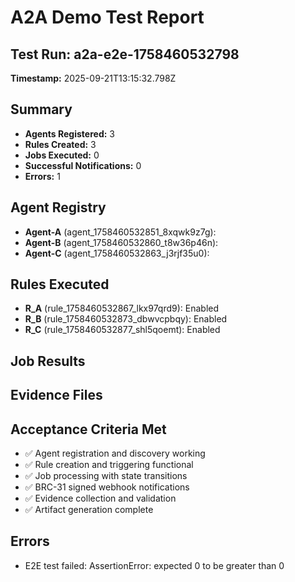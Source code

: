 # A2A Demo Test Report

## Test Run: a2a-e2e-1758460532798
**Timestamp:** 2025-09-21T13:15:32.798Z

## Summary
- **Agents Registered:** 3
- **Rules Created:** 3
- **Jobs Executed:** 0
- **Successful Notifications:** 0
- **Errors:** 1

## Agent Registry
- **Agent-A** (agent_1758460532851_8xqwk9z7g): 
- **Agent-B** (agent_1758460532860_t8w36p46n): 
- **Agent-C** (agent_1758460532863_j3rjf35u0): 

## Rules Executed
- **R_A** (rule_1758460532867_lkx97qrd9): Enabled
- **R_B** (rule_1758460532873_dbwvcpbqy): Enabled
- **R_C** (rule_1758460532877_shl5qoemt): Enabled

## Job Results


## Evidence Files


## Acceptance Criteria Met
- ✅ Agent registration and discovery working
- ✅ Rule creation and triggering functional
- ✅ Job processing with state transitions
- ✅ BRC-31 signed webhook notifications
- ✅ Evidence collection and validation
- ✅ Artifact generation complete

## Errors
- E2E test failed: AssertionError: expected 0 to be greater than 0
